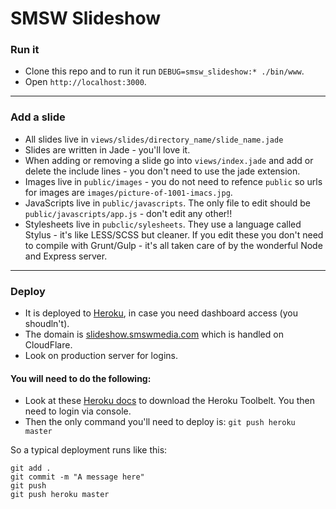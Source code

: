 # SMSW Slideshow

### Run it
* Clone this repo and to run it run `DEBUG=smsw_slideshow:* ./bin/www`.
* Open `http://localhost:3000`.

---

### Add a slide

* All slides live in `views/slides/directory_name/slide_name.jade`
* Slides are written in Jade - you'll love it.
* When adding or removing a slide go into `views/index.jade` and add or delete the include lines - you don't need to use the jade extension.
* Images live in `public/images` - you do not need to refence `public` so urls for images are `images/picture-of-1001-imacs.jpg`.
* JavaScripts live in `public/javascripts`. The only file to edit should be `public/javascripts/app.js` - don't edit any other!!
* Stylesheets live in `pubclic/sylesheets`. They use a language called Stylus - it's like LESS/SCSS but cleaner. If you edit these you don't need to compile with Grunt/Gulp - it's all taken care of by the wonderful Node and Express server.

---

### Deploy

* It is deployed to [Heroku](https://dashboard.heroku.com), in case you need dashboard access (you shoudln't).
* The domain is [slideshow.smswmedia.com](slideshow.smswmedia.com) which is handled on CloudFlare.
* Look on production server for logins.

#### You will need to do the following:
* Look at these [Heroku docs](https://devcenter.heroku.com/articles/getting-started-with-nodejs#set-up) to download the Heroku Toolbelt. You then need to login via console.
* Then the only command you'll need to deploy is: `git push heroku master`

So a typical deployment runs like this:
```
git add .
git commit -m "A message here"
git push
git push heroku master
```
